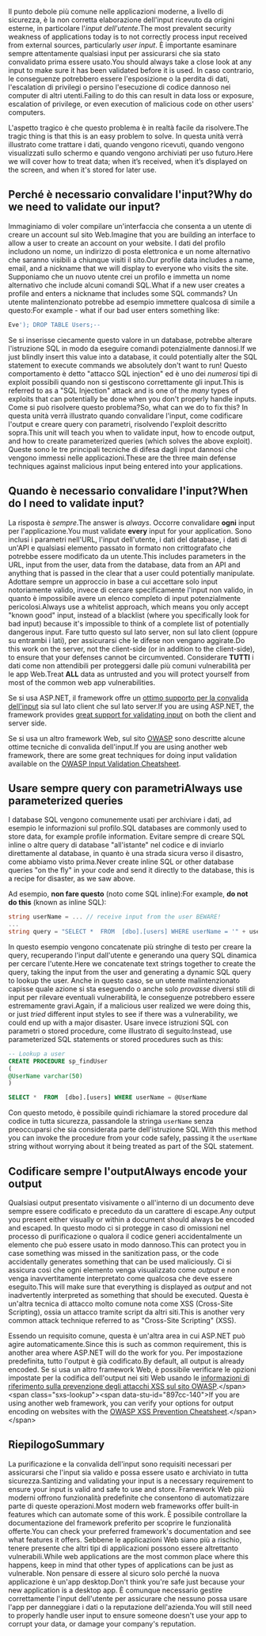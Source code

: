 <span data-ttu-id="897cc-101">Il punto debole più comune nelle applicazioni moderne, a livello di sicurezza, è la non corretta elaborazione dell'input ricevuto da origini esterne, in particolare l'_input dell'utente_.</span><span class="sxs-lookup"><span data-stu-id="897cc-101">The most prevalent security weakness of applications today is to not correctly process input received from external sources, particularly _user input_.</span></span> <span data-ttu-id="897cc-102">È importante esaminare sempre attentamente qualsiasi input per assicurarsi che sia stato convalidato prima essere usato.</span><span class="sxs-lookup"><span data-stu-id="897cc-102">You should always take a close look at any input to make sure it has been validated before it is used.</span></span> <span data-ttu-id="897cc-103">In caso contrario, le conseguenze potrebbero essere l'esposizione o la perdita di dati, l'escalation di privilegi o persino l'esecuzione di codice dannoso nei computer di altri utenti.</span><span class="sxs-lookup"><span data-stu-id="897cc-103">Failing to do this can result in data loss or exposure, escalation of privilege, or even execution of malicious code on other users' computers.</span></span>

<span data-ttu-id="897cc-104">L'aspetto tragico è che questo problema è in realtà facile da risolvere.</span><span class="sxs-lookup"><span data-stu-id="897cc-104">The tragic thing is that this is an easy problem to solve.</span></span> <span data-ttu-id="897cc-105">In questa unità verrà illustrato come trattare i dati, quando vengono ricevuti, quando vengono visualizzati sullo schermo e quando vengono archiviati per uso futuro.</span><span class="sxs-lookup"><span data-stu-id="897cc-105">Here we will cover how to treat data; when it’s received, when it’s displayed on the screen, and when it's stored for later use.</span></span>

## <a name="why-do-we-need-to-validate-our-input"></a><span data-ttu-id="897cc-106">Perché è necessario convalidare l'input?</span><span class="sxs-lookup"><span data-stu-id="897cc-106">Why do we need to validate our input?</span></span>

<span data-ttu-id="897cc-107">Immaginiamo di voler compilare un'interfaccia che consenta a un utente di creare un account sul sito Web.</span><span class="sxs-lookup"><span data-stu-id="897cc-107">Imagine that you are building an interface to allow a user to create an account on your website.</span></span> <span data-ttu-id="897cc-108">I dati del profilo includono un nome, un indirizzo di posta elettronica e un nome alternativo che saranno visibili a chiunque visiti il sito.</span><span class="sxs-lookup"><span data-stu-id="897cc-108">Our profile data includes a name, email, and a nickname that we will display to everyone who visits the site.</span></span> <span data-ttu-id="897cc-109">Supponiamo che un nuovo utente crei un profilo e immetta un nome alternativo che include alcuni comandi SQL.</span><span class="sxs-lookup"><span data-stu-id="897cc-109">What if a new user creates a profile and enters a nickname that includes some SQL commands?</span></span> <span data-ttu-id="897cc-110">Un utente malintenzionato potrebbe ad esempio immettere qualcosa di simile a questo:</span><span class="sxs-lookup"><span data-stu-id="897cc-110">For example - what if our bad user enters something like:</span></span>

```sql
Eve'); DROP TABLE Users;--
```

<span data-ttu-id="897cc-111">Se si inserisse ciecamente questo valore in un database, potrebbe alterare l'istruzione SQL in modo da eseguire comandi potenzialmente dannosi.</span><span class="sxs-lookup"><span data-stu-id="897cc-111">If we just blindly insert this value into a database, it could potentially alter the SQL statement to execute commands we absolutely don't want to run!</span></span> <span data-ttu-id="897cc-112">Questo comportamento è detto "attacco SQL injection" ed è uno dei _numerosi_ tipi di exploit possibili quando non si gestiscono correttamente gli input.</span><span class="sxs-lookup"><span data-stu-id="897cc-112">This is referred to as a "SQL Injection" attack and is one of the _many_ types of exploits that can potentially be done when you don't properly handle inputs.</span></span> <span data-ttu-id="897cc-113">Come si può risolvere questo problema?</span><span class="sxs-lookup"><span data-stu-id="897cc-113">So, what can we do to fix this?</span></span> <span data-ttu-id="897cc-114">In questa unità verrà illustrato quando convalidare l'input, come codificare l'output e creare query con parametri, risolvendo l'exploit descritto sopra.</span><span class="sxs-lookup"><span data-stu-id="897cc-114">This unit will teach you when to validate input, how to encode output, and how to create parameterized queries (which solves the above exploit).</span></span> <span data-ttu-id="897cc-115">Queste sono le tre principali tecniche di difesa dagli input dannosi che vengono immessi nelle applicazioni.</span><span class="sxs-lookup"><span data-stu-id="897cc-115">These are the three main defense techniques against malicious input being entered into your applications.</span></span>

## <a name="when-do-i-need-to-validate-input"></a><span data-ttu-id="897cc-116">Quando è necessario convalidare l'input?</span><span class="sxs-lookup"><span data-stu-id="897cc-116">When do I need to validate input?</span></span>

<span data-ttu-id="897cc-117">La risposta è _sempre_.</span><span class="sxs-lookup"><span data-stu-id="897cc-117">The answer is _always_.</span></span> <span data-ttu-id="897cc-118">Occorre convalidare **ogni** input per l'applicazione.</span><span class="sxs-lookup"><span data-stu-id="897cc-118">You must validate **every** input for your application.</span></span> <span data-ttu-id="897cc-119">Sono inclusi i parametri nell'URL, l'input dell'utente, i dati del database, i dati di un'API e qualsiasi elemento passato in formato non crittografato che potrebbe essere modificato da un utente.</span><span class="sxs-lookup"><span data-stu-id="897cc-119">This includes parameters in the URL, input from the user, data from the database, data from an API and anything that is passed in the clear that a user could potentially manipulate.</span></span> <span data-ttu-id="897cc-120">Adottare sempre un approccio in base a cui accettare solo input notoriamente valido, invece di cercare specificamente l'input non valido, in quanto è impossibile avere un elenco completo di input potenzialmente pericolosi.</span><span class="sxs-lookup"><span data-stu-id="897cc-120">Always use a whitelist approach, which means you only accept "known good" input, instead of a blacklist (where you specifically look for bad input) because it's impossible to think of a complete list of potentially dangerous input.</span></span>  <span data-ttu-id="897cc-121">Fare tutto questo sul lato server, non sul lato client (oppure su entrambi i lati), per assicurarsi che le difese non vengano aggirate.</span><span class="sxs-lookup"><span data-stu-id="897cc-121">Do this work on the server, not the client-side (or in addition to the client-side), to ensure that your defenses cannot be circumvented.</span></span> <span data-ttu-id="897cc-122">Considerare **TUTTI** i dati come non attendibili per proteggersi dalle più comuni vulnerabilità per le app Web.</span><span class="sxs-lookup"><span data-stu-id="897cc-122">Treat **ALL** data as untrusted and you will protect yourself from most of the common web app vulnerabilities.</span></span>

<span data-ttu-id="897cc-123">Se si usa ASP.NET, il framework offre un [ottimo supporto per la convalida dell'input](https://docs.microsoft.com/aspnet/web-pages/overview/ui-layouts-and-themes/validating-user-input-in-aspnet-web-pages-sites) sia sul lato client che sul lato server.</span><span class="sxs-lookup"><span data-stu-id="897cc-123">If you are using ASP.NET, the framework provides [great support for validating input](https://docs.microsoft.com/aspnet/web-pages/overview/ui-layouts-and-themes/validating-user-input-in-aspnet-web-pages-sites) on both the client and server side.</span></span>

<span data-ttu-id="897cc-124">Se si usa un altro framework Web, sul sito [OWASP](https://www.owasp.org/index.php/Input_Validation_Cheat_Sheet) sono descritte alcune ottime tecniche di convalida dell'input.</span><span class="sxs-lookup"><span data-stu-id="897cc-124">If you are using another web framework, there are some great techniques for doing input validation available on the [OWASP Input Validation Cheatsheet](https://www.owasp.org/index.php/Input_Validation_Cheat_Sheet).</span></span>


## <a name="always-use-parameterized-queries"></a><span data-ttu-id="897cc-125">Usare sempre query con parametri</span><span class="sxs-lookup"><span data-stu-id="897cc-125">Always use parameterized queries</span></span>

<span data-ttu-id="897cc-126">I database SQL vengono comunemente usati per archiviare i dati, ad esempio le informazioni sul profilo.</span><span class="sxs-lookup"><span data-stu-id="897cc-126">SQL databases are commonly used to store data, for example profile information.</span></span>  <span data-ttu-id="897cc-127">Evitare sempre di creare SQL inline o altre query di database "all'istante" nel codice e di inviarlo direttamente al database, in quanto è una strada sicura verso il disastro, come abbiamo visto prima.</span><span class="sxs-lookup"><span data-stu-id="897cc-127">Never create inline SQL or other database queries "on the fly" in your code and send it directly to the database, this is a recipe for disaster, as we saw above.</span></span>

<span data-ttu-id="897cc-128">Ad esempio, **non fare questo** (noto come SQL inline):</span><span class="sxs-lookup"><span data-stu-id="897cc-128">For example, **do not do this** (known as inline SQL):</span></span>

```csharp
string userName = ... // receive input from the user BEWARE!
...
string query = "SELECT *  FROM  [dbo].[users] WHERE userName = '" + userName + "'";
```

<span data-ttu-id="897cc-129">In questo esempio vengono concatenate più stringhe di testo per creare la query, recuperando l'input dall'utente e generando una query SQL dinamica per cercare l'utente.</span><span class="sxs-lookup"><span data-stu-id="897cc-129">Here we concatenate text strings together to create the query, taking the input from the user and generating a dynamic SQL query to lookup the user.</span></span> <span data-ttu-id="897cc-130">Anche in questo caso, se un utente malintenzionato capisse quale azione si sta eseguendo o anche solo _provasse_ diversi stili di input per rilevare eventuali vulnerabilità, le conseguenze potrebbero essere estremamente gravi.</span><span class="sxs-lookup"><span data-stu-id="897cc-130">Again, if a malicious user realized we were doing this, or just _tried_ different input styles to see if there was a vulnerability, we could end up with a major disaster.</span></span> <span data-ttu-id="897cc-131">Usare invece istruzioni SQL con parametri o stored procedure, come illustrato di seguito:</span><span class="sxs-lookup"><span data-stu-id="897cc-131">Instead, use parameterized SQL statements or stored procedures such as this:</span></span>

```sql
-- Lookup a user
CREATE PROCEDURE sp_findUser
(
@UserName varchar(50)
)

SELECT *  FROM  [dbo].[users] WHERE userName = @UserName
```

<span data-ttu-id="897cc-132">Con questo metodo, è possibile quindi richiamare la stored procedure dal codice in tutta sicurezza, passandole la stringa `userName` senza preoccuparsi che sia considerata parte dell'istruzione SQL.</span><span class="sxs-lookup"><span data-stu-id="897cc-132">With this method you can invoke the procedure from your code safely, passing it the `userName` string without worrying about it being treated as part of the SQL statement.</span></span>

## <a name="always-encode-your-output"></a><span data-ttu-id="897cc-133">Codificare sempre l'output</span><span class="sxs-lookup"><span data-stu-id="897cc-133">Always encode your output</span></span>

<span data-ttu-id="897cc-134">Qualsiasi output presentato visivamente o all'interno di un documento deve sempre essere codificato e preceduto da un carattere di escape.</span><span class="sxs-lookup"><span data-stu-id="897cc-134">Any output you present either visually or within a document should always be encoded and escaped.</span></span> <span data-ttu-id="897cc-135">In questo modo ci si protegge in caso di omissioni nel processo di purificazione o qualora il codice generi accidentalmente un elemento che può essere usato in modo dannoso.</span><span class="sxs-lookup"><span data-stu-id="897cc-135">This can protect you in case something was missed in the sanitization pass, or the code accidentally generates something that can be used maliciously.</span></span> <span data-ttu-id="897cc-136">Ci si assicura così che ogni elemento venga visualizzato come _output_ e non venga inavvertitamente interpretato come qualcosa che deve essere eseguito.</span><span class="sxs-lookup"><span data-stu-id="897cc-136">This will make sure that everything is displayed as _output_ and not inadvertently interpreted as something that should be executed.</span></span> <span data-ttu-id="897cc-137">Questa è un'altra tecnica di attacco molto comune nota come XSS (Cross-Site Scripting), ossia un attacco tramite script da altri siti.</span><span class="sxs-lookup"><span data-stu-id="897cc-137">This is another very common attack technique referred to as "Cross-Site Scripting" (XSS).</span></span>

<span data-ttu-id="897cc-138">Essendo un requisito comune, questa è un'altra area in cui ASP.NET può agire automaticamente.</span><span class="sxs-lookup"><span data-stu-id="897cc-138">Since this is such as common requirement, this is another area where ASP.NET will do the work for you.</span></span> <span data-ttu-id="897cc-139">Per impostazione predefinita, tutto l'output è già codificato.</span><span class="sxs-lookup"><span data-stu-id="897cc-139">By default, all output is already encoded.</span></span> <span data-ttu-id="897cc-140">Se si usa un altro framework Web, è possibile verificare le opzioni impostate per la codifica dell'output nei siti Web usando le [informazioni di riferimento sulla prevenzione degli attacchi XSS sul sito OWASP](https://www.owasp.org/index.php/XSS_(Cross_Site_Scripting)_Prevention_Cheat_Sheet).</span><span class="sxs-lookup"><span data-stu-id="897cc-140">If you are using another web framework, you can verify your options for output encoding on websites with the [OWASP XSS Prevention Cheatsheet](https://www.owasp.org/index.php/XSS_(Cross_Site_Scripting)_Prevention_Cheat_Sheet).</span></span>

## <a name="summary"></a><span data-ttu-id="897cc-141">Riepilogo</span><span class="sxs-lookup"><span data-stu-id="897cc-141">Summary</span></span>

<span data-ttu-id="897cc-142">La purificazione e la convalida dell'input sono requisiti necessari per assicurarsi che l'input sia valido e possa essere usato e archiviato in tutta sicurezza.</span><span class="sxs-lookup"><span data-stu-id="897cc-142">Santizing and validating your input is a necessary requirement to ensure your input is valid and safe to use and store.</span></span> <span data-ttu-id="897cc-143">Framework Web più moderni offrono funzionalità predefinite che consentono di automatizzare parte di queste operazioni.</span><span class="sxs-lookup"><span data-stu-id="897cc-143">Most modern web frameworks offer built-in features which can automate some of this work.</span></span> <span data-ttu-id="897cc-144">È possibile controllare la documentazione del framework preferito per scoprire le funzionalità offerte.</span><span class="sxs-lookup"><span data-stu-id="897cc-144">You can check your preferred framework's documentation and see what features it offers.</span></span> <span data-ttu-id="897cc-145">Sebbene le applicazioni Web siano più a rischio, tenere presente che altri tipi di applicazioni possono essere altrettanto vulnerabili.</span><span class="sxs-lookup"><span data-stu-id="897cc-145">While web applications are the most common place where this happens, keep in mind that other types of applications can be just as vulnerable.</span></span> <span data-ttu-id="897cc-146">Non pensare di essere al sicuro solo perché la nuova applicazione è un'app desktop.</span><span class="sxs-lookup"><span data-stu-id="897cc-146">Don't think you're safe just because your new application is a desktop app.</span></span> <span data-ttu-id="897cc-147">È comunque necessario gestire correttamente l'input dell'utente per assicurare che nessuno possa usare l'app per danneggiare i dati o la reputazione dell'azienda.</span><span class="sxs-lookup"><span data-stu-id="897cc-147">You will still need to properly handle user input to ensure someone doesn't use your app to corrupt your data, or damage your company's reputation.</span></span>